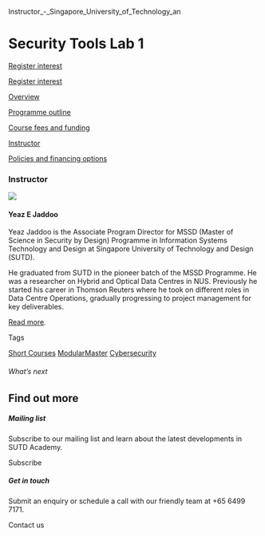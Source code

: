 Instructor_-_Singapore_University_of_Technology_an



Security Tools Lab 1
====================

[Register interest](/admissions/academy/short-courses/short-courses-register-your-interest/?coursename=security-tools-lab-1)

[Register interest](/admissions/academy/short-courses/short-courses-register-your-interest/?coursename=security-tools-lab-1)

[Overview](/course/security-tools-lab-1/#tabs)

[Programme outline](/course/security-tools-lab-1/programme-outline/#tabs)

[Course fees and funding](/course/security-tools-lab-1/course-fees-and-funding/#tabs)

[Instructor](/course/security-tools-lab-1/instructor/#tabs)

[Policies and financing options](/course/security-tools-lab-1/policies-and-financing-options/#tabs)

### Instructor

![](https://www.sutd.edu.sg/wp-content/uploads/2024/12/istd-staff-Yeaz-Jaddoo-1_8876525.jpg)

#### **Yeaz E Jaddoo**

Yeaz Jaddoo is the Associate Program Director for MSSD (Master of Science in Security by Design) Programme in Information Systems Technology and Design at Singapore University of Technology and Design (SUTD).

He graduated from SUTD in the pioneer batch of the MSSD Programme. He was a researcher on Hybrid and Optical Data Centres in NUS. Previously he started his career in Thomson Reuters where he took on different roles in Data Centre Operations, gradually progressing to project management for key deliverables.

[Read more](/profile/yeaz-jaddoo).

Tags

[Short Courses](/admissions/academy/courses-and-modules/?academy-type-course=780)
[ModularMaster](/admissions/academy/courses-and-modules/?academy-type-course=792)
[Cybersecurity](/admissions/academy/courses-and-modules/?discipline=787)

###### What’s next

Find out more
-------------

##### Mailing list

Subscribe to our mailing list and learn about the latest developments in SUTD Academy.

Subscribe

##### Get in touch

Submit an enquiry or schedule a call with our friendly team at +65 6499 7171.

Contact us

